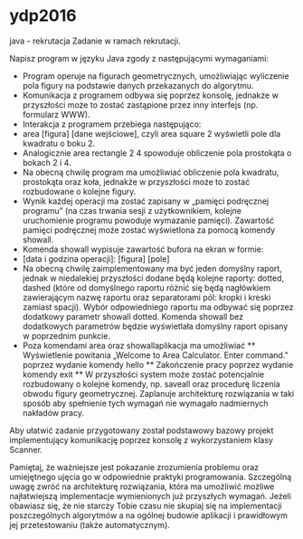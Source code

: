 # ydp2016
java - rekrutacja
 Zadanie w ramach rekrutacji.

Napisz program w języku Java zgody z następującymi wymaganiami:

  *  Program operuje na figurach geometrycznych, umożliwiając wyliczenie 
  pola figury na podstawie danych przekazanych do algorytmu.
  *  Komunikacja z programem odbywa się poprzez konsolę, jednakże w przyszłości 
  może to zostać zastąpione przez inny interfejs (np. formularz WWW).
  *  Interakcja z programem przebiega następująco:
  *  area [figura] [dane wejściowe], czyli area square 2 wyświetli pole dla kwadratu o boku 2.
  *  Analogicznie area rectangle 2 4 spowoduje obliczenie pola prostokąta o bokach 2 i 4.
  *  Na obecną chwilę program ma umożliwiać obliczenie pola kwadratu, prostokąta oraz koła, 
  jednakże w przyszłości może to zostać rozbudowane o kolejne figury.
  *  Wynik każdej operacji ma zostać zapisany w „pamięci podręcznej programu” (na czas trwania
  sesji z użytkownikiem, kolejne uruchomienie programu powoduje wymazanie pamięci).
  Zawartość pamięci podręcznej może zostać wyświetlona za pomocą komendy showall.
  *  Komenda showall wypisuje zawartość bufora na ekran w formie:
  *  [data i godzina operacji]: [figura] [pole]
  *  Na obecną chwilę zaimplementowany ma być jeden domyślny raport, jednak w niedalekiej 
  przyszłości dodane będą kolejne raporty: dotted, dashed (które od domyślnego raportu różnić się 
  będą nagłówkiem zawierającym nazwę raportu oraz separatorami pól: kropki i kreski zamiast spacji). 
  Wybór odpowiedniego raportu ma odbywać się poprzez dodatkowy parametr showall dotted. Komenda showall
  bez dodatkowych parametrów będzie wyświetlała domyślny raport opisany w poprzednim punkcie.
  *  Poza komendami area oraz showallaplikacja ma umożliwiać
      **  Wyświetlenie powitania „Welcome to Area Calculator. Enter command.” poprzez wydanie komendy hello
      **  Zakończenie pracy poprzez wydanie komendy exit
      **  W przyszłości system może zostać potencjalnie rozbudowany o kolejne komendy, np. saveall oraz
	  procedurę liczenia obwodu figury geometrycznej. Zaplanuje architekturę rozwiązania w taki sposób
	  aby spełnienie tych wymagań nie wymagało nadmiernych nakładów pracy.

Aby ułatwić zadanie przygotowany został podstawowy bazowy projekt implementujący komunikację poprzez
 konsolę z wykorzystaniem klasy Scanner.

Pamiętaj, że ważniejsze jest pokazanie zrozumienia problemu oraz umiejętnego ujęcia go w odpowiednie
 praktyki programowania. Szczególną uwagę zwróć na architekturę rozwiązania, która ma umożliwić możliwe
 najłatwiejszą implementacje wymienionych już przyszłych wymagań. Jeżeli obawiasz się, że nie starczy
 Tobie czasu nie skupiaj się na implementacji poszczególnych algorytmów a na ogólnej budowie aplikacji
 i prawidłowym jej przetestowaniu (także automatycznym).
